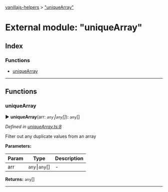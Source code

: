 [vanillajs-helpers](../README.md) > ["uniqueArray"](../modules/_uniquearray_.md)



# External module: "uniqueArray"

## Index

### Functions

* [uniqueArray](_uniquearray_.md#uniquearray)



---
## Functions
<a id="uniquearray"></a>

###  uniqueArray

► **uniqueArray**(arr: *`any`⎮`any`[]*): `any`[]



*Defined in [uniqueArray.ts:8](https://github.com/Tokimon/vanillajs-helpers/blob/255013e/uniqueArray.ts#L8)*



Filter out any duplicate values from an array


**Parameters:**

| Param | Type | Description |
| ------ | ------ | ------ |
| arr | `any`⎮`any`[]   |  - |





**Returns:** `any`[]





___


